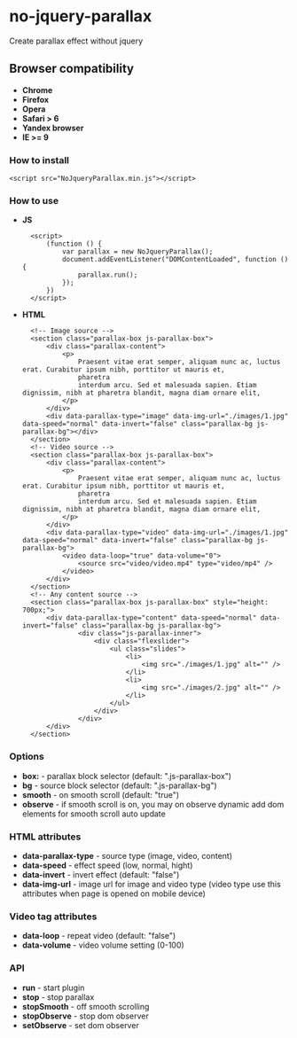 # no-jquery-parallax
Create parallax effect without jquery

## Browser compatibility
- **Chrome**
- **Firefox**
- **Opera**
- **Safari > 6**
- **Yandex browser**
- **IE >= 9**

### How to install
    <script src="NoJqueryParallax.min.js"></script>
### How to use
- **JS**
    
        <script>
            (function () {
                var parallax = new NoJqueryParallax();
                document.addEventListener("DOMContentLoaded", function () {
                    parallax.run();
                });
            })
        </script>            
- **HTML**
        
        <!-- Image source -->
        <section class="parallax-box js-parallax-box">
            <div class="parallax-content">
                <p>
                    Praesent vitae erat semper, aliquam nunc ac, luctus erat. Curabitur ipsum nibh, porttitor ut mauris et,
                    pharetra
                    interdum arcu. Sed et malesuada sapien. Etiam dignissim, nibh at pharetra blandit, magna diam ornare elit,
                </p>    
            </div>
            <div data-parallax-type="image" data-img-url="./images/1.jpg" data-speed="normal" data-invert="false" class="parallax-bg js-parallax-bg"></div>
        </section>  
        <!-- Video source -->
        <section class="parallax-box js-parallax-box">
            <div class="parallax-content">
                <p>
                    Praesent vitae erat semper, aliquam nunc ac, luctus erat. Curabitur ipsum nibh, porttitor ut mauris et,
                    pharetra
                    interdum arcu. Sed et malesuada sapien. Etiam dignissim, nibh at pharetra blandit, magna diam ornare elit,
                </p>    
            </div>
            <div data-parallax-type="video" data-img-url="./images/1.jpg" data-speed="normal" data-invert="false" class="parallax-bg js-parallax-bg">
                <video data-loop="true" data-volume="0">
                    <source src="video/video.mp4" type="video/mp4" />
                </video>
            </div>
        </section>
        <!-- Any content source -->                                           
        <section class="parallax-box js-parallax-box" style="height: 700px;">
            <div data-parallax-type="content" data-speed="normal" data-invert="false" class="parallax-bg js-parallax-bg">
                    <div class="js-parallax-inner">
                        <div class="flexslider">
                            <ul class="slides">
                                <li>
                                    <img src="./images/1.jpg" alt="" />
                                </li>
                                <li>
                                    <img src="./images/2.jpg" alt="" />
                                </li>
                            </ul>
                        </div>
                    </div>
            </div>
        </section>
        
### Options
- **box:** - parallax block selector (default: ".js-parallax-box")
- **bg** - source block selector (default: ".js-parallax-bg")
- **smooth** - on smooth scroll (default: "true")
- **observe** - if smooth scroll is on, you may on observe dynamic add dom elements for smooth scroll auto update

### HTML attributes
- **data-parallax-type** - source type (image, video, content)
- **data-speed** - effect speed (low, normal, hight)
- **data-invert** - invert effect (default: "false")
- **data-img-url** - image url for image and video type (video type use this attributes when page is opened on mobile device)

### Video tag attributes
- **data-loop** - repeat video (default: "false")
- **data-volume** - video volume setting (0-100)

### API
- **run** - start plugin
- **stop** - stop parallax
- **stopSmooth** - off smooth scrolling
- **stopObserve** - stop dom observer
- **setObserve** - set dom observer
